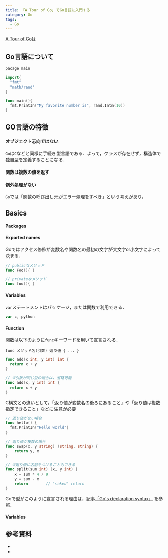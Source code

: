 ```yaml
---
title: 「A Tour of Go」でGo言語に入門する
category: Go
tags:
  - Go
---
```



[A Tour of Go]()は

<!-- more -->

## Go言語について


```go
pacage main

import{
  "fmt"
  "math/rand"
}

func main(){
  fmt.PrintIn("My favorite number is", rand.Intn(10))
}
```

## GO言語の特徴

#### オブジェクト志向ではない
`Go`は`C`などと同様に手続き型言語である．よって，クラスが存在せず，構造体で独自型を定義することになる．

#### 関数は複数の値を返す


#### 例外処理がない
`Go`では「関数の呼び出し元がエラー処理をすべき」という考えがあり，




## Basics

#### Packages


#### Exported names
Goではアクセス修飾が変数名や関数名の最初の文字が大文字or小文字によって決まる．

```go
// publicなメソッド
func Foo(){ }

// privateなメソッド
func foo(){ }
```

#### Variables

`var`ステートメントはパッケージ，または関数で利用できる．

```go
var c, python
```


#### Function

関数は以下のように`func`キーワードを用いて宣言される．

```
func メソッド名(引数) 返り値 { ... }
```


```go
func add(x int, y int) int {
  return x + y
}

// ※引数が同じ型の場合は，省略可能
func add(x, y int) int {
  return x + y
}
```
  
C構文との違いとして，「返り値が変数名の後ろにあること」や「返り値は複数指定できること」などに注意が必要

```go
// 返り値がない場合
func hello() {
  fmt.PrintIn("Hello world")
}

// 返り値が複数の場合
func swap(x, y string) (string, string) {
	return y, x
}

// ※返り値に名前をつけることもできる
func split(sum int) (x, y int) {
	x = sum * 4 / 9
	y = sum - x
	return        // "naked" return 
}
```

Goで型がこのように宣言される理由は，記事[「Go's declaration syntax」](https://go.dev/blog/declaration-syntax) を参照．


#### Variables

#### 

#### 

#### 

## 


## 


## 参考資料
- []()
- []()